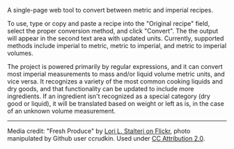 A single-page web tool to convert between metric and imperial recipes.

To use, type or copy and paste a recipe into the "Original recipe" field, select the proper conversion method, and click "Convert". The the output will appear in the second text area with updated units. Currently, supported methods include imperial to metric, metric to imperial, and metric to imperial volumes. 

The project is powered primarily by regular expressions, and it can convert most imperial measurements to mass and/or liquid volume metric units, and vice versa. It recognizes a variety of the most common cooking liquids and dry goods, and that functionality can be updated to include more ingredients. If an ingredient isn't recognized as a special category (dry good or liquid), it will be translated based on weight or left as is, in the case of an unknown volume measurement.

***

Media credit: "Fresh Produce" by [Lori L. Stalteri on Flickr](https://flic.kr/p/8Phg5G), photo manipulated by Github user ccrudkin. Used under [CC Attribution 2.0](https://creativecommons.org/licenses/by/2.0/legalcode).